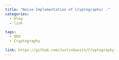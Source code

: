 ```yaml
---
title: "Naive Implementation of Cryptographic ."
categories:
  - blog
  - link
  
tags:
  - ODU
  - Cryptography
  
link: https://github.com/JustinGausin/Cryptography
---
```



